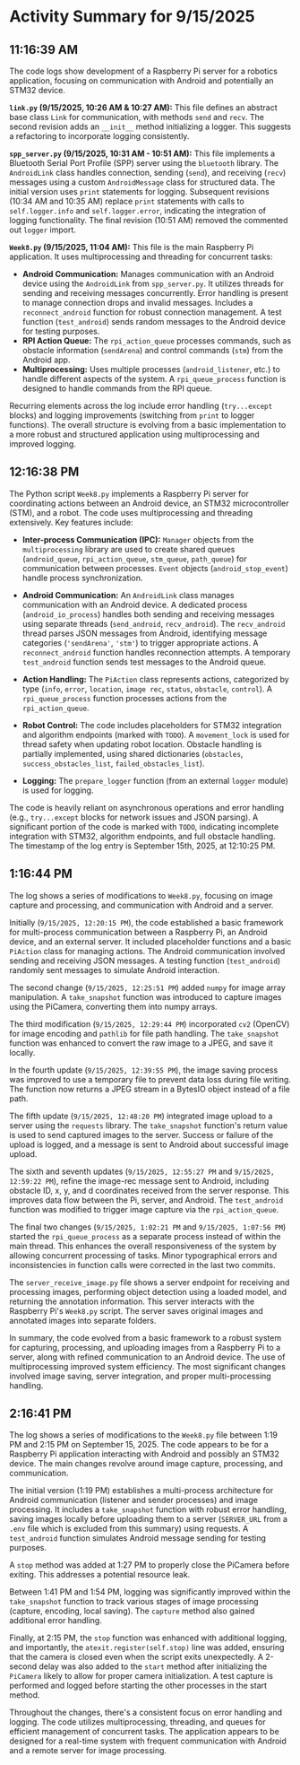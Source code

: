 # Activity Summary for 9/15/2025

## 11:16:39 AM
The code logs show development of a Raspberry Pi server for a robotics application, focusing on communication with Android and potentially an STM32 device.

**`link.py` (9/15/2025, 10:26 AM & 10:27 AM):** This file defines an abstract base class `Link` for communication, with methods `send` and `recv`.  The second revision adds an `__init__` method initializing a logger.  This suggests a refactoring to incorporate logging consistently.

**`spp_server.py` (9/15/2025, 10:31 AM - 10:51 AM):** This file implements a Bluetooth Serial Port Profile (SPP) server using the `bluetooth` library.  The `AndroidLink` class handles connection, sending (`send`), and receiving (`recv`) messages using a custom `AndroidMessage` class for structured data.  The initial version uses `print` statements for logging.  Subsequent revisions (10:34 AM and 10:35 AM) replace `print` statements with calls to `self.logger.info` and `self.logger.error`, indicating the integration of logging functionality. The final revision (10:51 AM) removed the commented out `logger` import.

**`Week8.py` (9/15/2025, 11:04 AM):** This file is the main Raspberry Pi application. It uses multiprocessing and threading for concurrent tasks:

*   **Android Communication:** Manages communication with an Android device using the `AndroidLink` from `spp_server.py`. It utilizes threads for sending and receiving messages concurrently.  Error handling is present to manage connection drops and invalid messages.  Includes a `reconnect_android` function for robust connection management. A test function (`test_android`) sends random messages to the Android device for testing purposes.
*   **RPI Action Queue:** The `rpi_action_queue` processes commands, such as obstacle information (`sendArena`) and control commands (`stm`) from the Android app.
*   **Multiprocessing:** Uses multiple processes (`android_listener`, etc.) to handle different aspects of the system. A `rpi_queue_process` function is designed to handle commands from the RPI queue.

Recurring elements across the log include error handling (`try...except` blocks) and logging improvements (switching from `print` to logger functions). The overall structure is evolving from a basic implementation to a more robust and structured application using multiprocessing and improved logging.


## 12:16:38 PM
The Python script `Week8.py` implements a Raspberry Pi server for coordinating actions between an Android device, an STM32 microcontroller (STM), and a robot.  The code uses multiprocessing and threading extensively.  Key features include:

* **Inter-process Communication (IPC):**  `Manager` objects from the `multiprocessing` library are used to create shared queues (`android_queue`, `rpi_action_queue`, `stm_queue`, `path_queue`) for communication between processes.  `Event` objects (`android_stop_event`) handle process synchronization.

* **Android Communication:** An `AndroidLink` class manages communication with an Android device.  A dedicated process (`android_io_process`) handles both sending and receiving messages using separate threads (`send_android`, `recv_android`).  The `recv_android` thread parses JSON messages from Android, identifying message categories (`'sendArena'`, `'stm'`) to trigger appropriate actions.  A `reconnect_android` function handles reconnection attempts.  A temporary `test_android` function sends test messages to the Android queue.

* **Action Handling:**  The `PiAction` class represents actions, categorized by type (`info`, `error`, `location`, `image rec`, `status`, `obstacle`, `control`). A `rpi_queue_process` function processes actions from the `rpi_action_queue`.

* **Robot Control:** The code includes placeholders for STM32 integration and algorithm endpoints (marked with `TODO`).  A `movement_lock` is used for thread safety when updating robot location.  Obstacle handling is partially implemented, using shared dictionaries (`obstacles`, `success_obstacles_list`, `failed_obstacles_list`).

* **Logging:** The `prepare_logger` function (from an external `logger` module) is used for logging.

The code is heavily reliant on asynchronous operations and error handling (e.g., `try...except` blocks for network issues and JSON parsing).  A significant portion of the code is marked with `TODO`, indicating incomplete integration with STM32, algorithm endpoints, and full obstacle handling.  The timestamp of the log entry is September 15th, 2025, at 12:10:25 PM.


## 1:16:44 PM
The log shows a series of modifications to `Week8.py`, focusing on image capture and processing, and communication with Android and a server.

Initially (`9/15/2025, 12:20:15 PM`), the code established a basic framework for multi-process communication between a Raspberry Pi, an Android device, and an external server. It included  placeholder functions and a basic `PiAction` class for managing actions.  The Android communication involved sending and receiving JSON messages.  A testing function (`test_android`) randomly sent messages to simulate Android interaction.


The second change (`9/15/2025, 12:25:51 PM`) added `numpy` for image array manipulation. A `take_snapshot` function was introduced to capture images using the PiCamera, converting them into numpy arrays.

The third modification (`9/15/2025, 12:29:44 PM`) incorporated `cv2` (OpenCV) for image encoding and `pathlib` for file path handling. The `take_snapshot` function was enhanced to convert the raw image to a JPEG, and save it locally.


In the fourth update (`9/15/2025, 12:39:55 PM`), the image saving process was improved to use a temporary file to prevent data loss during file writing.  The function now returns a JPEG stream in a BytesIO object instead of a file path.

The fifth update (`9/15/2025, 12:48:20 PM`) integrated image upload to a server using the `requests` library. The `take_snapshot` function's return value is used to send captured images to the server.  Success or failure of the upload is logged, and a message is sent to Android about successful image upload.


The sixth and seventh updates (`9/15/2025, 12:55:27 PM` and `9/15/2025, 12:59:22 PM`), refine the image-rec message sent to Android,  including obstacle ID, x, y, and d coordinates received from the server response. This improves data flow between the Pi, server, and Android.  The `test_android` function was modified to trigger image capture via the `rpi_action_queue`.

The final two changes (`9/15/2025, 1:02:21 PM` and `9/15/2025, 1:07:56 PM`) started the `rpi_queue_process` as a separate process instead of within the main thread. This enhances the overall responsiveness of the system by allowing concurrent processing of tasks.  Minor typographical errors and inconsistencies in function calls were corrected in the last two commits.

The  `server_receive_image.py` file shows a server endpoint for receiving and processing images, performing object detection using a loaded model, and returning the annotation information. This server interacts with the Raspberry Pi's `Week8.py` script.  The server saves original images and annotated images into separate folders.

In summary, the code evolved from a basic framework to a robust system for capturing, processing, and uploading images from a Raspberry Pi to a server, along with refined communication to an Android device.  The use of multiprocessing improved system efficiency.  The most significant changes involved image saving, server integration, and proper multi-processing handling.


## 2:16:41 PM
The log shows a series of modifications to the `Week8.py` file between 1:19 PM and 2:15 PM on September 15, 2025.  The code appears to be for a Raspberry Pi application interacting with Android and possibly an STM32 device.  The main changes revolve around image capture, processing, and communication.

The initial version (1:19 PM) establishes a multi-process architecture for Android communication (listener and sender processes) and image processing.  It includes a `take_snapshot` function with robust error handling, saving images locally before uploading them to a server (`SERVER_URL` from a `.env` file which is excluded from this summary) using requests.  A `test_android` function simulates Android message sending for testing purposes.

A `stop` method was added at 1:27 PM to properly close the PiCamera before exiting.  This addresses a potential resource leak.

Between 1:41 PM and 1:54 PM, logging was significantly improved within the `take_snapshot` function to track various stages of image processing (capture, encoding, local saving). The  `capture` method also gained additional error handling.

Finally, at 2:15 PM, the `stop` function was enhanced with additional logging, and importantly,  the `atexit.register(self.stop)` line was added, ensuring that the camera is closed even when the script exits unexpectedly. A 2-second delay was also added to the `start` method after initializing the `PiCamera` likely to allow for proper camera initialization.  A test capture is performed and logged before starting the other processes in the start method.

Throughout the changes, there's a consistent focus on error handling and logging. The code utilizes multiprocessing, threading, and queues for efficient management of concurrent tasks.  The application appears to be designed for a real-time system with frequent communication with Android and a remote server for image processing.
